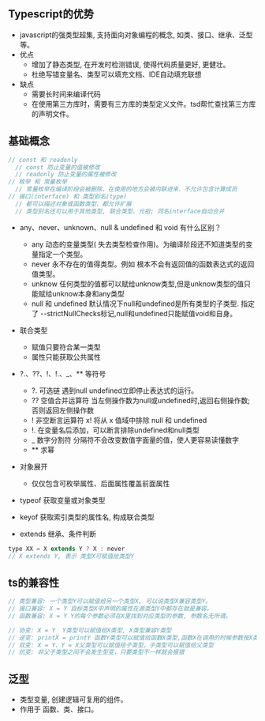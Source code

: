 ## Typescript的优势
* javascript的强类型超集, 支持面向对象编程的概念, 如类、接口、继承、泛型等。
* 优点
  * 增加了静态类型, 在开发时检测错误, 使得代码质量更好, 更健壮。
  * 杜绝写错变量名、类型可以填充文档、IDE自动填充联想
* 缺点
  * 需要长时间来编译代码
  * 在使用第三方库时，需要有三方库的类型定义文件。tsd帮忙查找第三方库的声明文件。

## 基础概念
```js
// const 和 readonly
  // const 防止变量的值被修改
  // readonly 防止变量的属性被修改
// 枚举 和 常量枚举
  // 常量枚举在编译阶段会被删除、在使用的地方会被内联进来、不允许包含计算成员
// 接口(interface) 和 类型别名(type)
  // 都可以描述对象或函数类型、都允许扩展
  // 类型别名还可以用于其他类型, 联合类型、元祖; 同名interface自动合并
```

* any、never、unknown、null & undefined 和 void 有什么区别？
  * any 动态的变量类型( 失去类型检查作用)。为编译阶段还不知道类型的变量指定一个类型。
  * never 永不存在的值得类型。例如 根本不会有返回值的函数表达式的返回值类型。
  * unknow 任何类型的值都可以赋给unknow类型,但是unknow类型的值只能赋给unknow本身和any类型
  * null 和 undefined 默认情况下null和undefined是所有类型的子类型. 指定了 --strictNullChecks标记,null和undefined只能赋值void和自身。

* 联合类型
  * 赋值只要符合某一类型
  * 属性只能获取公共属性

* ?.、??、!、!.、_、** 等符号
  * ?. 可选链 遇到null undefined立即停止表达式的运行。
  * ?? 空值合并运算符 当左侧操作数为null或undefined时,返回右侧操作数; 否则返回左侧操作数
  * ! 非空断言运算符 x! 将从 x 值域中排除 null 和 undefined
  * !. 在变量名后添加，可以断言排除undefined和null类型
  * _ 数字分割符 分隔符不会改变数值字面量的值，使人更容易读懂数字
  * ** 求幂

* 对象展开
  * 仅仅包含可枚举属性、后面属性覆盖前面属性

* typeof 获取变量或对象类型

* keyof 获取索引类型的属性名, 构成联合类型

* extends 继承、条件判断
```js
type XX = X extends Y ? X : never
// X extends Y, 表示 类型X可赋值给类型Y
```

## ts的兼容性
```js
// 类型兼容: 一个类型Y可以赋值给另一个类型X, 可以说类型X兼容类型Y。
// 接口兼容: X = Y 目标类型X中声明的属性在源类型Y中都存在就是兼容。
// 函数兼容: X = Y Y的每个参数必须在X里找到对应类型的参数, 参数名无所谓。

// 协变: X = Y  Y类型可以赋值给X类型, X类型兼容Y类型
// 逆变: printX = printY 函数Y类型可以赋值给函数X类型,函数X在调用的时候参数按X类型进行约束, 但是用的事函数Y的属性和方法。
// 双变: X = Y、Y = X父类型可以赋值给子类型，子类型可以赋值给父类型
// 抗变: 非父子类型之间不会发生型变，只要类型不一样就会报错
```

## 泛型
* 类型变量, 创建逻辑可复用的组件。
* 作用于 函数、类、接口。
